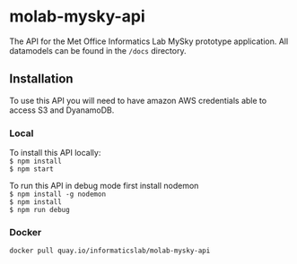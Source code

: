 # molab-mysky-api
The API for the Met Office Informatics Lab MySky prototype application.
All datamodels can be found in the ```/docs``` directory.

## Installation
To use this API you will need to have amazon AWS credentials able to access S3 and DyanamoDB.

### Local
To install this API locally:    
```$ npm install```   
```$ npm start```   

To run this API in debug mode first install nodemon   
```$ npm install -g nodemon```   
```$ npm install```   
```$ npm run debug```   

### Docker
```docker pull quay.io/informaticslab/molab-mysky-api```



